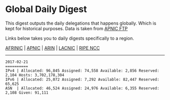 # Global Daily Digest

This digest outputs the daily delegations that happens globally. Which is kept for historical purposes. Data is taken from [APNIC FTP](https://ftp.apnic.net/)

Links below takes you to daily digests specifically to a region.

[AFRINIC](archives/afrinic.md) | [APNIC](archives/apnic.md) | [ARIN](archives/arin.md) | [LACNIC](archives/lacnic.md) | [RIPE NCC](archives/ripencc.md)

---

```
2017-02-21
==========
IPv4 | Allocated: 96,845 Assigned: 74,558 Available: 2,856 Reserved: 2,104 Hosts: 3,702,178,304
IPv6 | Allocated: 25,072 Assigned: 7,292 Available: 82,447 Reserved: 65,625
ASN  | Allocated: 46,524 Assigned: 24,976 Available: 6,355 Reserved: 2,108 Given: 91,111
```
